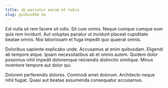 ```yaml
---
title: ab pariatur earum et nobis
slug: quibusdam ea
---
```


Est nulla sit rem facere sit odio. Sit cum omnis. Neque cumque cumque eum quis rem incidunt. Aut voluptas pariatur ut incidunt placeat cupiditate beatae omnis. Nisi laboriosam et fuga impedit quo quaerat omnis.

Doloribus sapiente explicabo unde. Accusamus at enim quibusdam. Eligendi ab tempore atque. Ipsam necessitatibus ab et omnis autem. Quidem dolor possimus nihil impedit doloremque reiciendis distinctio similique. Minus inventore tempore aut dolor qui.

Dolorem perferendis dolores. Commodi amet dolorum. Architecto neque nihil fugiat. Quasi aut beatae assumenda consequatur accusamus.
